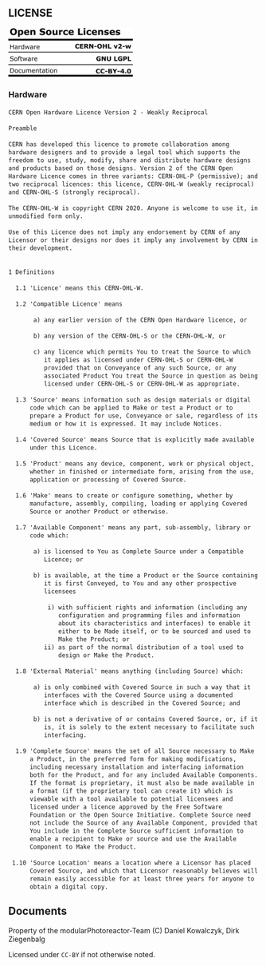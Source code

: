 ## LICENSE

<p >
<img src="./04_IMAGES/Licenses.png" width=250>
</p>

### Hardware

	CERN Open Hardware Licence Version 2 - Weakly Reciprocal

    Preamble

    CERN has developed this licence to promote collaboration among
    hardware designers and to provide a legal tool which supports the
    freedom to use, study, modify, share and distribute hardware designs
    and products based on those designs. Version 2 of the CERN Open
    Hardware Licence comes in three variants: CERN-OHL-P (permissive); and
    two reciprocal licences: this licence, CERN-OHL-W (weakly reciprocal)
    and CERN-OHL-S (strongly reciprocal).

    The CERN-OHL-W is copyright CERN 2020. Anyone is welcome to use it, in
    unmodified form only.

    Use of this Licence does not imply any endorsement by CERN of any
    Licensor or their designs nor does it imply any involvement by CERN in
    their development.


    1 Definitions

      1.1 'Licence' means this CERN-OHL-W.

      1.2 'Compatible Licence' means

           a) any earlier version of the CERN Open Hardware licence, or

           b) any version of the CERN-OHL-S or the CERN-OHL-W, or

           c) any licence which permits You to treat the Source to which
              it applies as licensed under CERN-OHL-S or CERN-OHL-W
              provided that on Conveyance of any such Source, or any
              associated Product You treat the Source in question as being
              licensed under CERN-OHL-S or CERN-OHL-W as appropriate.

      1.3 'Source' means information such as design materials or digital
          code which can be applied to Make or test a Product or to
          prepare a Product for use, Conveyance or sale, regardless of its
          medium or how it is expressed. It may include Notices.

      1.4 'Covered Source' means Source that is explicitly made available
          under this Licence.

      1.5 'Product' means any device, component, work or physical object,
          whether in finished or intermediate form, arising from the use,
          application or processing of Covered Source.

      1.6 'Make' means to create or configure something, whether by
          manufacture, assembly, compiling, loading or applying Covered
          Source or another Product or otherwise.

      1.7 'Available Component' means any part, sub-assembly, library or
          code which:

           a) is licensed to You as Complete Source under a Compatible
              Licence; or

           b) is available, at the time a Product or the Source containing
              it is first Conveyed, to You and any other prospective
              licensees

               i) with sufficient rights and information (including any
                  configuration and programming files and information
                  about its characteristics and interfaces) to enable it
                  either to be Made itself, or to be sourced and used to
                  Make the Product; or
              ii) as part of the normal distribution of a tool used to
                  design or Make the Product.

      1.8 'External Material' means anything (including Source) which:

           a) is only combined with Covered Source in such a way that it
              interfaces with the Covered Source using a documented
              interface which is described in the Covered Source; and

           b) is not a derivative of or contains Covered Source, or, if it
              is, it is solely to the extent necessary to facilitate such
              interfacing.

      1.9 'Complete Source' means the set of all Source necessary to Make
          a Product, in the preferred form for making modifications,
          including necessary installation and interfacing information
          both for the Product, and for any included Available Components.
          If the format is proprietary, it must also be made available in
          a format (if the proprietary tool can create it) which is
          viewable with a tool available to potential licensees and
          licensed under a licence approved by the Free Software
          Foundation or the Open Source Initiative. Complete Source need
          not include the Source of any Available Component, provided that
          You include in the Complete Source sufficient information to
          enable a recipient to Make or source and use the Available
          Component to Make the Product.

     1.10 'Source Location' means a location where a Licensor has placed
          Covered Source, and which that Licensor reasonably believes will
          remain easily accessible for at least three years for anyone to
          obtain a digital copy.

## Documents

Property of the modularPhotoreactor-Team
(C) Daniel Kowalczyk, Dirk Ziegenbalg

Licensed under ```CC-BY``` if not otherwise noted.